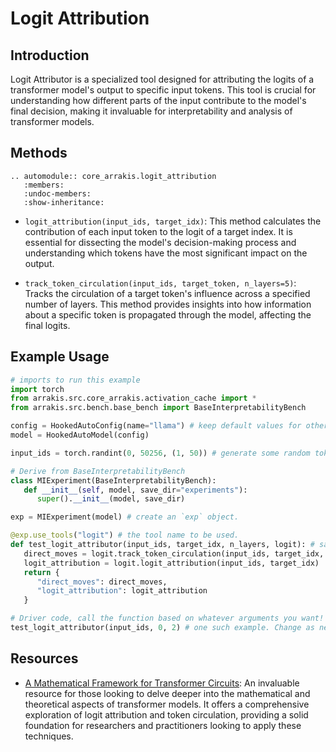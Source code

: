 # Logit Attribution

## Introduction

Logit Attributor is a specialized tool designed for attributing the logits of a transformer model's output to specific input tokens. This tool is crucial for understanding how different parts of the input contribute to the model's final decision, making it invaluable for interpretability and analysis of transformer models.

## Methods

```{eval-rst}  
.. automodule:: core_arrakis.logit_attribution
   :members:
   :undoc-members:
   :show-inheritance:
```

- `logit_attribution(input_ids, target_idx)`: This method calculates the contribution of each input token to the logit of a target index. It is essential for dissecting the model's decision-making process and understanding which tokens have the most significant impact on the output.

- `track_token_circulation(input_ids, target_token, n_layers=5)`: Tracks the circulation of a target token's influence across a specified number of layers. This method provides insights into how information about a specific token is propagated through the model, affecting the final logits.

## Example Usage

```python
# imports to run this example
import torch
from arrakis.src.core_arrakis.activation_cache import *
from arrakis.src.bench.base_bench import BaseInterpretabilityBench

config = HookedAutoConfig(name="llama") # keep default values for other args
model = HookedAutoModel(config)

input_ids = torch.randint(0, 50256, (1, 50)) # generate some random tokens(replace with your ids)

# Derive from BaseInterpretabilityBench
class MIExperiment(BaseInterpretabilityBench):
   def __init__(self, model, save_dir="experiments"):
      super().__init__(model, save_dir)

exp = MIExperiment(model) # create an `exp` object.

@exp.use_tools("logit") # the tool name to be used.
def test_logit_attributor(input_ids, target_idx, n_layers, logit): # same as tool name, extra arg is passed.
   direct_moves = logit.track_token_circulation(input_ids, target_idx, n_layers)
   logit_attribution = logit.logit_attribution(input_ids, target_idx)
   return {
      "direct_moves": direct_moves,
      "logit_attribution": logit_attribution
   }

# Driver code, call the function based on whatever arguments you want!
test_logit_attributor(input_ids, 0, 2) # one such example. Change as needed!
```

## Resources

- [A Mathematical Framework for Transformer Circuits](https://transformer-circuits.pub/2021/framework/index.html): An invaluable resource for those looking to delve deeper into the mathematical and theoretical aspects of transformer models. It offers a comprehensive exploration of logit attribution and token circulation, providing a solid foundation for researchers and practitioners looking to apply these techniques.